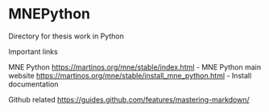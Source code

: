 # MNEPython
Directory for thesis work in Python

Important links

MNE Python
https://martinos.org/mne/stable/index.html - MNE Python main website
https://martinos.org/mne/stable/install_mne_python.html - Install documentation

Github related
https://guides.github.com/features/mastering-markdown/
